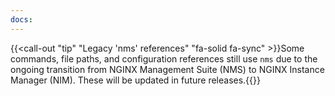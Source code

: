 ```yaml
---
docs:
---
```


{{<call-out "tip" "Legacy 'nms' references" "fa-solid fa-sync" >}}Some commands, file paths, and configuration references still use `nms` due to the ongoing transition from NGINX Management Suite (NMS) to NGINX Instance Manager (NIM). These will be updated in future releases.{{</call-out>}}